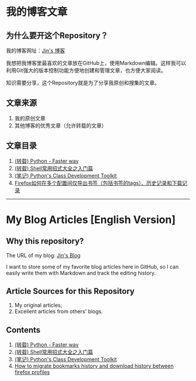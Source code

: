 我的博客文章
===========

为什么要开这个Repository？
------------------------
我的博客网址：[Jin's 博客](http://moflying.com)

我想把我博客里最喜欢的文章放在GitHub上，使用Markdown编辑。这样我可以利用Git强大的版本控制功能方便地创建和管理文章，也方便大家阅读。

知识需要分享，这个Repository就是为了分享我原创和搜集的文章。

文章来源
-------
1. 我的原创文章
2. 其他博客的优秀文章（允许转载的文章）

文章目录
-------
1. [(转载) Python - Faster way](https://github.com/zxjsdp/My-Blog-Articles/blob/master/blog-articles/001__REPRINT__python_faster_way.md)
2. [(转载) Shell常用招式大全之入门篇](https://github.com/zxjsdp/My-Blog-Articles/blob/master/blog-articles/002__REPRINT_shell_guide.md)
3. [(笔记) Python's Class Development Toolkit](https://github.com/zxjsdp/My-Blog-Articles/blob/master/blog-articles/003__PyConNotes__Python's_Class_Development_Toolkit.md)
4. [Firefox如何在多个配置间仅导出书签（包括书签的tags）、历史记录和下载记录](https://github.com/zxjsdp/My-Blog-Articles/blob/master/blog-articles/004__how-to-migrate-bookmarks-history-and-download-history-between-firefox-profiles.md)

-------------------------------------------------------------------------------


My Blog Articles [English Version]
==================================

Why this repository?
--------------------

The URL of my blog: [Jin's Blog](http://moflying.com)

I want to store some of my favorite blog articles here in GitHub, so I can
easily write them with Markdown and track the editing history.

Article Sources for this Repository
-----------------------------------
1. My original articles;
2. Excellent articles from others' blogs.

Contents
--------
1. [(转载) Python - Faster way](https://github.com/zxjsdp/My-Blog-Articles/blob/master/blog-articles/001__REPRINT__python_faster_way.md)
2. [(转载) Shell常用招式大全之入门篇](https://github.com/zxjsdp/My-Blog-Articles/blob/master/blog-articles/002__REPRINT_shell_guide.md)
3. [(笔记) Python's Class Development Toolkit](https://github.com/zxjsdp/My-Blog-Articles/blob/master/blog-articles/003__PyConNotes__Python's_Class_Development_Toolkit.md)
4. [How to migrate bookmarks history and download history between firefox profiles](https://github.com/zxjsdp/My-Blog-Articles/blob/master/blog-articles/004__how-to-migrate-bookmarks-history-and-download-history-between-firefox-profiles.md)
